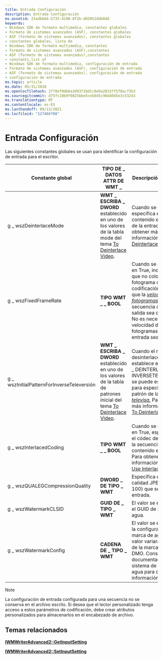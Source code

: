 ```yaml
---
title: Entrada Configuración
description: Entrada Configuración
ms.assetid: 23adbb64-5733-4198-8f2b-d02052ddb848
keywords:
- Windows SDK de formato multimedia, constantes globales
- Formato de sistemas avanzados (ASF), constantes globales
- ASF (formato de sistemas avanzados), constantes globales
- constantes globales, lista de
- Windows SDK de formato multimedia, constantes
- Formato de sistemas avanzados (ASF),constantes
- ASF (formato de sistemas avanzados),constantes
- constants,list of
- Windows SDK de formato multimedia, configuración de entrada
- Formato de sistemas avanzados (ASF), configuración de entrada
- ASF (formato de sistemas avanzados), configuración de entrada
- configuración de entrada
ms.topic: article
ms.date: 05/31/2018
ms.openlocfilehash: 2f70ef0db6a3d9371bd1c8e9a20157f5f0ac73b3
ms.sourcegitcommit: d75fc10b9f0825bbe5ce5045c90d4045e3c53243
ms.translationtype: MT
ms.contentlocale: es-ES
ms.lasthandoff: 09/13/2021
ms.locfileid: "127466708"
---
```

# <a name="input-settings"></a>Entrada Configuración

Las siguientes constantes globales se usan para identificar la configuración de entrada para el escritor.



| Constante global                        | TIPO DE \_ DATOS ATTR DE WMT \_                                                                                                                       | Descripción de *pValue*                                                                                                                                                                                                                                                 |
|----------------------------------------|-------------------------------------------------------------------------------------------------------------------------------------------|-------------------------------------------------------------------------------------------------------------------------------------------------------------------------------------------------------------------------------------------------------------------------|
| g \_ wszDeinterlaceMode                  | **WMT \_ ESCRIBA \_ DWORD** establecido en uno de los valores de la tabla mode del tema [To Deinterlace Video](to-deinterlace-video.md).            | Cuando se establece, especifica el tipo de contenido entrelazado de la entrada. Para obtener más información, vea [To Deinterlace Video](to-deinterlace-video.md).                                                                                                                            |
| g \_ wszFixedFrameRate                   | **TIPO WMT \_ \_ BOOL**                                                                                                                       | Cuando se establece en True, indica al códec que no coloque ningún fotograma durante la codificación. Esto hará que la [*velocidad de fotogramas*](wmformat-glossary.md) de la secuencia de vídeo de salida sea constante. No es necesario que la velocidad de fotogramas del flujo de entrada sea constante. |
| g \_ wszInitialPatternForInverseTeleversión | **WMT \_ ESCRIBA \_ DWORD** establecido en uno de los valores de la tabla de patrones inicial del tema [To Deinterlace Video](to-deinterlace-video.md). | Cuando el modo de desinterlace se establece en WM \_ DM \_ DEINTERLACE \_ INVERSETELEVERSIÓN, se puede establecer para especificar el patrón de la [*entrada de televisa.*](wmformat-glossary.md) Para obtener más información, vea [To Deinterlace Video](to-deinterlace-video.md).        |
| g \_ wszInterlacedCoding                 | **TIPO WMT \_ \_ BOOL**                                                                                                                       | Cuando se establece en True, especifica que el códec debe codificar la secuencia como contenido entrelazado. Para obtener más información, [vea To Use Interlaced Video](to-use-interlaced-video.md).                                                                                       |
| g \_ wszQUALEGCompressionQuality           | **DWORD \_ DE TIPO \_ WMT**                                                                                                                      | Especifica el nivel de calidad JPEG (de 1 a 100) que se usará en la entrada.                                                                                                                                                                                               |
| g \_ wszWatermarkCLSID                   | **GUID DE \_ TIPO \_ WMT**                                                                                                                       | El valor se establece en el GUID de marca de agua.                                                                                                                                                                                                                                 |
| g \_ wszWatermarkConfig                  | **CADENA DE \_ TIPO \_ WMT**                                                                                                                     | El valor se establece en la configuración de marca de agua. Este valor variará en función de la marca de agua DMO. Consulte la documentación del sistema de marca de agua para obtener más información.                                                                                   |



 

> [!Note]  
> La configuración de entrada configurada para una secuencia no se conserva en el archivo escrito. Si desea que el lector personalizado tenga acceso a estos parámetros de codificación, debe crear atributos personalizados para almacenarlos en el encabezado de archivo.

 

## <a name="related-topics"></a>Temas relacionados

<dl> <dt>

[**IWMWriterAdvanced2::GetInputSetting**](/previous-versions/windows/desktop/api/Wmsdkidl/nf-wmsdkidl-iwmwriteradvanced2-getinputsetting)
</dt> <dt>

[**IWMWriterAdvanced2::SetInputSetting**](/previous-versions/windows/desktop/api/Wmsdkidl/nf-wmsdkidl-iwmwriteradvanced2-setinputsetting)
</dt> </dl>

 

 




